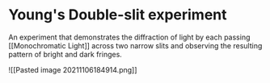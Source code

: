 # Young's Double-slit experiment
An experiment that demonstrates the diffraction of light by each passing [[Monochromatic Light]] across two narrow slits and observing the resulting pattern of bright and dark fringes.

![[Pasted image 20211106184914.png]]